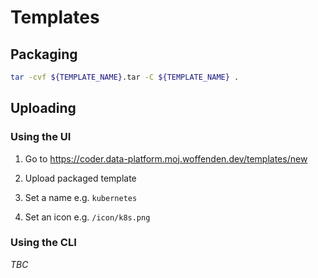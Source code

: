 # Templates

## Packaging

```bash
tar -cvf ${TEMPLATE_NAME}.tar -C ${TEMPLATE_NAME} .
```

## Uploading

### Using the UI

1. Go to https://coder.data-platform.moj.woffenden.dev/templates/new

1. Upload packaged template

  1. Set a name e.g. `kubernetes`

  1. Set an icon e.g. `/icon/k8s.png`

### Using the CLI

_TBC_
